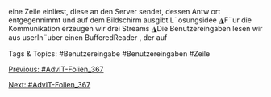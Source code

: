 eine Zeile einliest, diese an den Server sendet, dessen Antw ort entgegennimmt
und auf dem Bildschirm ausgibt
L¨osungsidee
◮F¨ur die Kommunikation erzeugen wir drei Streams
◮Die Benutzereingaben lesen wir aus userIn¨uber einen BuﬀeredReader , der auf

   Tags & Topics:
   #Benutzereingabe
   #Benutzereingaben
   #Zeile

[Previous: #AdvIT-Folien_367](AdvIT-Folien_367.md)

[Next: #AdvIT-Folien_367](AdvIT-Folien_367.md)
